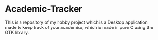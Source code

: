 # Academic-Tracker
This is a repository of my hobby project which is a Desktop application made to keep track of your academics, which is made in pure C using the GTK library.
